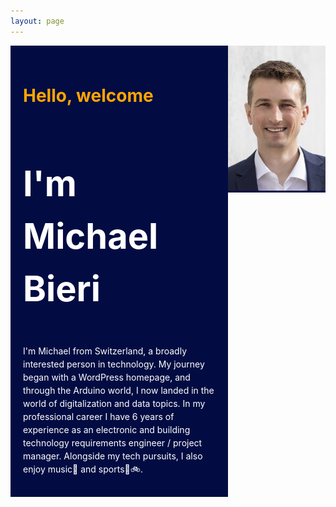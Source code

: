 ```yaml
---
layout: page
---
```


<head>
  <style>
    .content {
      display: flex;
      flex-wrap: wrap;
      align-items: flex-start;
      margin-bottom: 20px;
    }
    article {
      flex: 1 1 60%;
      padding: 20px;
      background-color: #020c42;
      margin: auto;
      text-align: left;
      line-height: 1.5;
    }
    picture {
      flex: 1 1 30%;
      background-color: #020c42;
      padding: 0;
      margin: center;
    }
    /* Responsive layout */
    @media (max-width: 600px) {
      .content {
        flex-direction: column;
      }
      article, picture {
        width: 100%;
        margin-left: none;
      }
    }
  </style>
</head>
<body>
  <section class="content">
    <article>
      <h1 style="font-size:200%;color:orange;">Hello, welcome</h1>
      <h2 style="font-size:400%;color:white;">I'm Michael Bieri</h2>
      <p style="color:white;">I'm Michael from Switzerland, a broadly interested person in technology. My journey began with a WordPress homepage, and through the Arduino world, I now landed in the world of digitalization and data topics. In my professional career I have 6 years of experience as an electronic and building technology requirements engineer / project manager. Alongside my tech pursuits, I also enjoy music🎺 and sports🧭🚲.</p>
    </article>
  <picture>
    <img src="/assets/images/MichaelBieri.png" alt="Michael Bieri" style="width:100%; height:100%;">
  </picture>
  </section>
</body>